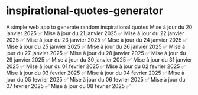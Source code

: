 # inspirational-quotes-generator
A simple web app to generate random inspirational quotes
Mise à jour du 20 janvier 2025 ✅
Mise à jour du 21 janvier 2025 ✅
Mise à jour du 22 janvier 2025 ✅
Mise à jour du 23 janvier 2025 ✅
Mise à jour du 24 janvier 2025 ✅
Mise à jour du 25 janvier 2025 ✅
Mise à jour du 26 janvier 2025 ✅
Mise à jour du 27 janvier 2025 ✅
Mise à jour du 28 janvier 2025 ✅
Mise à jour du 29 janvier 2025 ✅
Mise à jour du 30 janvier 2025 ✅
Mise à jour du 31 janvier 2025 ✅
Mise à jour du 01 fevrier 2025 ✅
Mise à jour du 02 fevrier 2025 ✅
Mise à jour du 03 fevrier 2025 ✅
Mise à jour du 04 fevrier 2025 ✅
Mise à jour du 05 fevrier 2025 ✅
Mise à jour du 06 fevrier 2025 ✅
Mise à jour du 07 fevrier 2025 ✅
Mise à jour du 08 fevrier 2025 ✅


